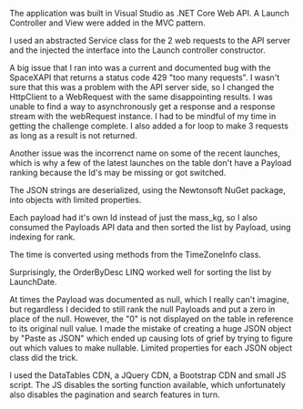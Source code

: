 The application was built in Visual Studio as .NET Core Web API. A Launch Controller and View were added in the MVC pattern.

I used an abstracted Service class for the 2 web requests to the API server and the injected the interface into the Launch controller constructor.

A big issue that I ran into was a current and documented bug with the SpaceXAPI that returns a status code 429 "too many requests".
I wasn't sure that this was a problem with the API server side, so I changed the HttpClient to a WebRequest with the same disappointing results.
I was unable to find a way to asynchronously get a response and a response stream with the webRequest instance. I had to be mindful of my time in getting
the challenge complete. I also added a for loop to make 3 requests as long as a result is not returned.

Another issue was the incorrenct name on some of the recent launches, which is why a few of the latest launches on the table don't have a Payload ranking
because the Id's may be missing or got switched.

The JSON strings are deserialized, using the Newtonsoft NuGet package, into objects with limited properties.

Each payload had it's own Id instead of just the mass_kg, so I also consumed the Payloads API data and then sorted the list by Payload, using indexing for rank. 

The time is converted using methods from the TimeZoneInfo class.

Surprisingly, the OrderByDesc LINQ worked well for sorting the list by LaunchDate.

At times the Payload was documented as null, which I really can't imagine, but regardless I decided to still rank the null Payloads and put a zero in place of the null.
However, the "0" is not displayed on the table in reference to its original null value. I made the mistake of creating a huge JSON object by "Paste as JSON" which ended up causing lots of grief by trying to figure out which values to make nullable. Limited properties for each JSON object class did the trick.

I used the DataTables CDN, a JQuery CDN, a Bootstrap CDN and small JS script. The JS disables the sorting function available, which unfortunately also disables
the pagination and search features in turn.


